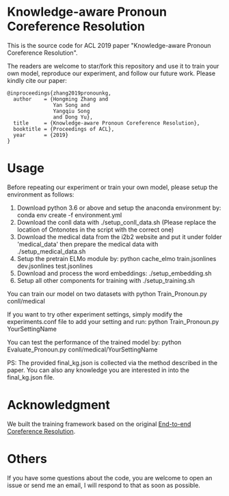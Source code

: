 # Knowledge-aware Pronoun Coreference Resolution

This is the source code for ACL 2019 paper "Knowledge-aware Pronoun Coreference Resolution".

The readers are welcome to star/fork this repository and use it to train your own model, reproduce our experiment, and follow our future work. Please kindly cite our paper:
```
@inproceedings{zhang2019pronounkg,
  author    = {Hongming Zhang and
               Yan Song and
               Yangqiu Song
               and Dong Yu},
  title     = {Knowledge-aware Pronoun Coreference Resolution},
  booktitle = {Proceedings of ACL},
  year      = {2019}
}
```

# Usage

Before repeating our experiment or train your own model, please setup the environment as follows:

1. Download python 3.6 or above and setup the anaconda environment by: conda env create -f environment.yml
2. Download the conll data with ./setup_conll_data.sh (Please replace the location of Ontonotes in the script with the correct one)
3. Download the medical data from the i2b2 website and put it under folder 'medical_data' then prepare the medical data with ./setup_medical_data.sh
4. Setup the pretrain ELMo module by: python cache_elmo train.jsonlines dev.jsonlines test.jsonlines
5. Download and process the word embeddings: ./setup_embedding.sh
6. Setup all other components for training with ./setup_training.sh

You can train our model on two datasets with python Train_Pronoun.py conll/medical

If you want to try other experiment settings, simply modify the experiments.conf file to add your setting and run: python Train_Pronoun.py YourSettingName

You can test the performance of the trained model by: python Evaluate_Pronoun.py conll/medical/YourSettingName

PS: The provided final_kg.json is collected via the method described in the paper. You can also any knowledge you are interested in into the final_kg.json file.
# Acknowledgment
We built the training framework based on the original [End-to-end Coreference Resolution](https://github.com/kentonl/e2e-coref).

# Others
If you have some questions about the code, you are welcome to open an issue or send me an email, I will respond to that as soon as possible.